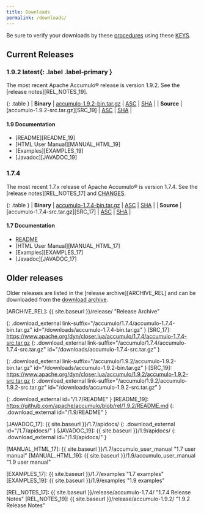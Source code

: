 ```yaml
---
title: Downloads
permalink: /downloads/
---
```


<script type="text/javascript">
/**
* Function that tracks a click on an outbound link in Google Analytics.
* This function takes a valid URL string as an argument, and uses that URL string
* as the event label.
*/
var gtagCallback = function(event) {
  var hrefUrl = event.target.getAttribute('href')
  if (event.ctrlKey || event.shiftKey || event.metaKey || event.which == 2) {
    var newWin = true;}

  // $(this) != this
  var url = window.location.protocol + "//accumulo.apache.org" + $(this).attr("id")
  if (newWin) {
    gtag('event', 'click', {
      'event_category': 'outbound',
      'event_label': url,
      'transport_type': 'beacon'
    });
    return true;
  } else {
    gtag('event', 'click', {
      'event_category': 'outbound',
      'event_label': url,
      'transport_type': 'beacon',
      'event_callback': function(){ window.location.href = hrefUrl; }
    });
    return false;
  }
};

$( document ).ready(function() {
  // check if gtag is loaded
  if (typeof gtag === 'function') {
    $('.download_external').click(gtagCallback);
  }
});

var updateLinks = function(mirror) {
  $('a[link-suffix]').each(function(i, obj) {
    $(obj).attr('href', mirror.replace(/\/+$/, "") + $(obj).attr('link-suffix'));
  });
};

var mirrorsCallback = function(json) {
  var htmlContent = '<div class="row"><div class="col-md-3"><h5>Select an Apache download mirror:</h5></div>' +
    '<div class="col-md-5"><select class="form-control" id="apache-mirror-select">';
  htmlContent += '<optgroup label="Preferred Mirror (based on location)">';
  htmlContent += '<option selected="selected">' + json.preferred + '</option>';
  htmlContent += '</optgroup>';
  htmlContent += '<optgroup label="HTTP Mirrors">';
  for (var i = 0; i < json.http.length; i++) {
    htmlContent += '<option>' + json.http[i] + '</option>';
  }
  htmlContent += '</optgroup>';
  htmlContent += '<optgroup label="FTP Mirrors">';
  for (var i = 0; i < json.ftp.length; i++) {
    htmlContent += '<option>' + json.ftp[i] + '</option>';
  }
  htmlContent += '</optgroup>';
  htmlContent += '<optgroup label="Backup Mirrors">';
  for (var i = 0; i < json.backup.length; i++) {
    htmlContent += '<option>' + json.backup[i] + '</option>';
  }
  htmlContent += '</optgroup>';
  htmlContent += '</select></div></div>';

  $("#mirror_selection").html(htmlContent);

  $( "#apache-mirror-select" ).change(function() {
    var mirror = $("#apache-mirror-select option:selected").text();
    updateLinks(mirror);
  });

  updateLinks(json.preferred);
};

// get mirrors when page is ready
var mirrorURL = window.location.protocol + "//accumulo.apache.org/mirrors.cgi"; // http[s]://accumulo.apache.org/mirrors.cgi
$(function() { $.getJSON(mirrorURL + "?as_json", mirrorsCallback); });

</script>

<div id="mirror_selection"></div>

Be sure to verify your downloads by these [procedures][VERIFY_PROCEDURES] using these [KEYS][GPG_KEYS].

## Current Releases

### 1.9.2 **latest**{: .label .label-primary }

The most recent Apache Accumulo&reg; release is version 1.9.2. See the [release notes][REL_NOTES_19].

{: .table }
| **Binary** | [accumulo-1.9.2-bin.tar.gz][BIN_19] | [ASC][ASC_BIN_19] | [SHA][SHA_BIN_19] |
| **Source** | [accumulo-1.9.2-src.tar.gz][SRC_19] | [ASC][ASC_SRC_19] | [SHA][SHA_SRC_19] |

#### 1.9 Documentation
* [README][README_19]
* [HTML User Manual][MANUAL_HTML_19]
* [Examples][EXAMPLES_19]
* [Javadoc][JAVADOC_19]


### 1.7.4

The most recent 1.7.x release of Apache Accumulo&reg; is version 1.7.4. See the [release notes][REL_NOTES_17] and [CHANGES][CHANGES_17].

{: .table }
| **Binary** | [accumulo-1.7.4-bin.tar.gz][BIN_17] | [ASC][ASC_BIN_17] | [SHA][SHA_BIN_17] |
| **Source** | [accumulo-1.7.4-src.tar.gz][SRC_17] | [ASC][ASC_SRC_17] | [SHA][SHA_SRC_17] |

#### 1.7 Documentation
* [README][README_17]
* [HTML User Manual][MANUAL_HTML_17]
* [Examples][EXAMPLES_17]
* [Javadoc][JAVADOC_17]

## Older releases

Older releases are listed in the [release archive][ARCHIVE_REL] and can be
downloaded from the [download archive][ARCHIVE_DOWN].

[VERIFY_PROCEDURES]: https://www.apache.org/info/verification "Verify"
[GPG_KEYS]: https://www.apache.org/dist/accumulo/KEYS "KEYS"
[ARCHIVE_DOWN]: https://archive.apache.org/dist/accumulo "Download Archive"
[ARCHIVE_REL]: {{ site.baseurl }}/release/ "Release Archive"

[ASC_BIN_17]: https://www.apache.org/dist/accumulo/1.7.4/accumulo-1.7.4-bin.tar.gz.asc
[ASC_SRC_17]: https://www.apache.org/dist/accumulo/1.7.4/accumulo-1.7.4-src.tar.gz.asc
[SHA_BIN_17]: https://www.apache.org/dist/accumulo/1.7.4/accumulo-1.7.4-bin.tar.gz.sha512
[SHA_SRC_17]: https://www.apache.org/dist/accumulo/1.7.4/accumulo-1.7.4-src.tar.gz.sha512

[ASC_BIN_19]: https://www.apache.org/dist/accumulo/1.9.2/accumulo-1.9.2-bin.tar.gz.asc
[ASC_SRC_19]: https://www.apache.org/dist/accumulo/1.9.2/accumulo-1.9.2-src.tar.gz.asc
[SHA_BIN_19]: https://www.apache.org/dist/accumulo/1.9.2/accumulo-1.9.2-bin.tar.gz.sha512
[SHA_SRC_19]: https://www.apache.org/dist/accumulo/1.9.2/accumulo-1.9.2-src.tar.gz.sha512

[BIN_17]: https://www.apache.org/dyn/closer.lua/accumulo/1.7.4/accumulo-1.7.4-bin.tar.gz
{: .download_external link-suffix="/accumulo/1.7.4/accumulo-1.7.4-bin.tar.gz" id="/downloads/accumulo-1.7.4-bin.tar.gz" }
[SRC_17]: https://www.apache.org/dyn/closer.lua/accumulo/1.7.4/accumulo-1.7.4-src.tar.gz
{: .download_external link-suffix="/accumulo/1.7.4/accumulo-1.7.4-src.tar.gz" id="/downloads/accumulo-1.7.4-src.tar.gz" }

[BIN_19]: https://www.apache.org/dyn/closer.lua/accumulo/1.9.2/accumulo-1.9.2-bin.tar.gz
{: .download_external link-suffix="/accumulo/1.9.2/accumulo-1.9.2-bin.tar.gz" id="/downloads/accumulo-1.9.2-bin.tar.gz" }
[SRC_19]: https://www.apache.org/dyn/closer.lua/accumulo/1.9.2/accumulo-1.9.2-src.tar.gz
{: .download_external link-suffix="/accumulo/1.9.2/accumulo-1.9.2-src.tar.gz" id="/downloads/accumulo-1.9.2-src.tar.gz" }

[README_17]: https://github.com/apache/accumulo/blob/rel/1.7.4/README.md
{: .download_external id="/1.7/README" }
[README_19]: https://github.com/apache/accumulo/blob/rel/1.9.2/README.md
{: .download_external id="/1.9/README" }

[JAVADOC_17]: {{ site.baseurl }}/1.7/apidocs/
{: .download_external id="/1.7/apidocs/" }
[JAVADOC_19]: {{ site.baseurl }}/1.9/apidocs/
{: .download_external id="/1.9/apidocs/" }

[MANUAL_HTML_17]: {{ site.baseurl }}/1.7/accumulo_user_manual "1.7 user manual"
[MANUAL_HTML_19]: {{ site.baseurl }}/1.9/accumulo_user_manual "1.9 user manual"

[EXAMPLES_17]: {{ site.baseurl }}/1.7/examples "1.7 examples"
[EXAMPLES_19]: {{ site.baseurl }}/1.9/examples "1.9 examples"

[CHANGES_17]: https://issues.apache.org/jira/browse/ACCUMULO/fixforversion/12339577 "1.7.4 CHANGES"

[REL_NOTES_17]: {{ site.baseurl }}/release/accumulo-1.7.4/ "1.7.4 Release Notes"
[REL_NOTES_19]: {{ site.baseurl }}/release/accumulo-1.9.2/ "1.9.2 Release Notes"

